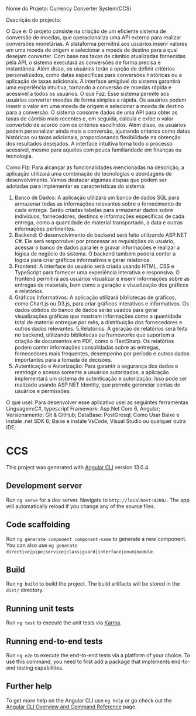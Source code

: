 Nome do Projeto: Currency Converter System(CCS)

Descrição do projecto:

O Que é:  O projeto consiste na criação de um eficiente sistema de conversão de moedas, que operacionaliza uma API externa para realizar conversões monetárias. A plataforma permitirá aos usuários inserir valores em uma moeda de origem e selecionar a moeda de destino para a qual desejam converter. Com base nas taxas de câmbio atualizadas fornecidas pela API, o sistema executará as conversões de forma precisa e instantânea. Além disso, os usuários terão a opção de definir critérios personalizados, como datas específicas para conversões históricas ou a aplicação de taxas adicionais. A interface amigável do sistema garantirá uma experiência intuitiva, tornando a conversão de moedas rápida e acessível a todos os usuários.
O que Faz: Esse sistema permite aos usuários converter moedas de forma simples e rápida. Os usuários podem inserir o valor em uma moeda de origem e selecionar a moeda de destino para a conversão. O sistema consome dados de uma API para obter as taxas de câmbio mais recentes e, em seguida, calcula e exibe o valor convertido de acordo com os critérios escolhidos. Além disso, os usuários podem personalizar ainda mais a conversão, ajustando critérios como datas históricas ou taxas adicionais, proporcionando flexibilidade na obtenção dos resultados desejados. A interface intuitiva torna todo o processo acessível, mesmo para aqueles com pouca familiaridade em finanças ou tecnologia.

Como Fiz: Para alcançar as funcionalidades mencionadas na descrição, a aplicação utilizará uma combinação de tecnologias e abordagens de desenvolvimento. Vamos destacar algumas etapas que podem ser adotadas para implementar as características do sistema:
1. Banco de Dados: A aplicação utilizará um banco de dados SQL para armazenar todas as informações relevantes sobre o fornecimento de cada entrega. Serão criadas tabelas para armazenar dados sobre indivíduos, fornecedores, destinos e informações específicas de cada entrega, como a quantidade de material transportado, a data e outras informações pertinentes.
2. Backend: O desenvolvimento do backend será feito utilizando ASP.NET C#. Ele será responsável por processar as requisições do usuário, acessar o banco de dados para ler e gravar informações e realizar a lógica de negócio do sistema. O backend também poderá conter a lógica para criar gráficos informativos e gerar relatórios.
3. Frontend: A interface do usuário será criada usando HTML, CSS e TypeScript para fornecer uma experiência interativa e responsiva. O frontend permitirá aos usuários visualizar e inserir informações sobre as entregas de materiais, bem como a geração e visualização dos gráficos e relatórios.
4. Gráficos Informativos: A aplicação utilizará bibliotecas de gráficos, como Chart.js ou D3.js, para criar gráficos interativos e informativos. Os dados obtidos do banco de dados serão usados para gerar visualizações gráficas que mostram informações como a quantidade total de material entregue por mês, a distribuição dos fornecedores e outros dados relevantes.
5.Relatórios: A geração de relatórios será feita no backend, utilizando bibliotecas ou frameworks que suportem a criação de documentos em PDF, como o iTextSharp. Os relatórios podem conter informações consolidadas sobre as entregas, fornecedores mais frequentes, desempenho por período e outros dados importantes para a tomada de decisões.
6. Autenticação e Autorização: Para garantir a segurança dos dados e restringir o acesso somente a usuários autorizados, a aplicação implementará um sistema de autenticação e autorização. Isso pode ser realizado usando ASP.NET Identity, que permite gerenciar contas de usuários e permissões.

O que usei:
Para desenvolver esse aplicativo usei as seguintes ferramentas 
Linguagem:C#, typescript
Framework: Asp.Net Core 6, Angular;
Versionamento: Git & GitHub;
DataBase: PostGresql;
Como Usar 
Baixe e instale .net SDK 6;
Baixe e instale VsCode, Visual Studio ou qualquer outra IDE;


# CCS

This project was generated with [Angular CLI](https://github.com/angular/angular-cli) version 13.0.4.

## Development server

Run `ng serve` for a dev server. Navigate to `http://localhost:4200/`. The app will automatically reload if you change any of the source files.

## Code scaffolding

Run `ng generate component component-name` to generate a new component. You can also use `ng generate directive|pipe|service|class|guard|interface|enum|module`.

## Build

Run `ng build` to build the project. The build artifacts will be stored in the `dist/` directory.

## Running unit tests

Run `ng test` to execute the unit tests via [Karma](https://karma-runner.github.io).

## Running end-to-end tests

Run `ng e2e` to execute the end-to-end tests via a platform of your choice. To use this command, you need to first add a package that implements end-to-end testing capabilities.

## Further help

To get more help on the Angular CLI use `ng help` or go check out the [Angular CLI Overview and Command Reference](https://angular.io/cli) page.

